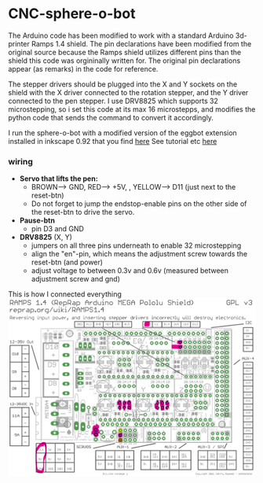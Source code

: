 # CNC-sphere-o-bot

The Arduino code has been modified to work with a standard Arduino 3d-printer Ramps 1.4 shield. The pin declarations have been modified from the original source because the Ramps shield utilizes different pins than the shield this code was orgininally written for.  The original pin declarations appear (as remarks) in the code for reference.

The stepper drivers should be plugged into the X and Y sockets on the shield with the X driver connected to the rotation stepper, and the Y driver connected to the pen stepper.
I use DRV8825 which supports 32 microstepping, so i set this code at its max 16 microstepps, and modifies the python code that sends the command to convert it accordingly.

I run the sphere-o-bot with a modified version of the eggbot extension installed in inkscape 0.92 that you find [here](https://github.com/klalle/EggBot_Ramps_1.4)
See tutorial etc [here](https://wiki.evilmadscientist.com/The_Original_Egg-Bot_Kit)

### wiring
- **Servo that lifts the pen:**
    - BROWN--> GND, RED--> +5V, , YELLOW--> D11 (just next to the reset-btn)
    - Do not forget to jump the endstop-enable pins on the other side of the reset-btn to drive the servo.
- **Pause-btn**
    - pin D3 and GND
- **DRV8825** (X, Y)<br>
    - jumpers on all three pins underneath to enable 32 microstepping<br>
    - align the "en"-pin, which means the adjustment screw towards the reset-btn (and power)
    - adjust voltage to between 0.3v and 0.6v (measured between adjustment screw and gnd)

This is how I connected everything 
![schematics](Ramps_1.4_Schematic.png)

